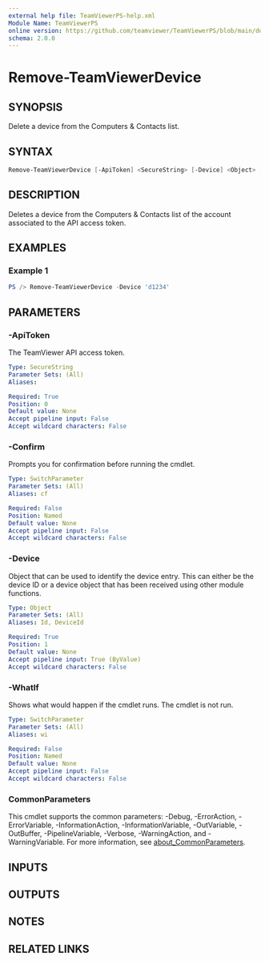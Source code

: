 ```yaml
---
external help file: TeamViewerPS-help.xml
Module Name: TeamViewerPS
online version: https://github.com/teamviewer/TeamViewerPS/blob/main/docs/Cmdlets_help/Remove-TeamViewerDevice.md
schema: 2.0.0
---
```


# Remove-TeamViewerDevice

## SYNOPSIS

Delete a device from the Computers & Contacts list.

## SYNTAX

```powershell
Remove-TeamViewerDevice [-ApiToken] <SecureString> [-Device] <Object> [-WhatIf] [-Confirm] [<CommonParameters>]
```

## DESCRIPTION

Deletes a device from the Computers & Contacts list of the account associated to
the API access token.

## EXAMPLES

### Example 1

```powershell
PS /> Remove-TeamViewerDevice -Device 'd1234'
```

## PARAMETERS

### -ApiToken

The TeamViewer API access token.

```yaml
Type: SecureString
Parameter Sets: (All)
Aliases:

Required: True
Position: 0
Default value: None
Accept pipeline input: False
Accept wildcard characters: False
```

### -Confirm

Prompts you for confirmation before running the cmdlet.

```yaml
Type: SwitchParameter
Parameter Sets: (All)
Aliases: cf

Required: False
Position: Named
Default value: None
Accept pipeline input: False
Accept wildcard characters: False
```

### -Device

Object that can be used to identify the device entry.
This can either be the device ID or a device object that has been received
using other module functions.

```yaml
Type: Object
Parameter Sets: (All)
Aliases: Id, DeviceId

Required: True
Position: 1
Default value: None
Accept pipeline input: True (ByValue)
Accept wildcard characters: False
```

### -WhatIf

Shows what would happen if the cmdlet runs.
The cmdlet is not run.

```yaml
Type: SwitchParameter
Parameter Sets: (All)
Aliases: wi

Required: False
Position: Named
Default value: None
Accept pipeline input: False
Accept wildcard characters: False
```

### CommonParameters

This cmdlet supports the common parameters: -Debug, -ErrorAction, -ErrorVariable, -InformationAction, -InformationVariable, -OutVariable, -OutBuffer, -PipelineVariable, -Verbose, -WarningAction, and -WarningVariable. For more information, see [about_CommonParameters](http://go.microsoft.com/fwlink/?LinkID=113216).

## INPUTS

## OUTPUTS

## NOTES

## RELATED LINKS
